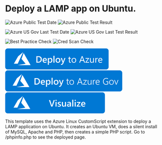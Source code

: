 # Deploy a LAMP app on Ubuntu.

![Azure Public Test Date](https://azurequickstartsservice.blob.core.windows.net/badges/demos/lamp-app/PublicLastTestDate.svg)
![Azure Public Test Result](https://azurequickstartsservice.blob.core.windows.net/badges/demos/lamp-app/PublicDeployment.svg)

![Azure US Gov Last Test Date](https://azurequickstartsservice.blob.core.windows.net/badges/demos/lamp-app/FairfaxLastTestDate.svg)
![Azure US Gov Last Test Result](https://azurequickstartsservice.blob.core.windows.net/badges/demos/lamp-app/FairfaxDeployment.svg)

![Best Practice Check](https://azurequickstartsservice.blob.core.windows.net/badges/demos/lamp-app/BestPracticeResult.svg)
![Cred Scan Check](https://azurequickstartsservice.blob.core.windows.net/badges/demos/lamp-app/CredScanResult.svg)

[![Deploy To Azure](https://raw.githubusercontent.com/Azure/azure-quickstart-templates/master/1-CONTRIBUTION-GUIDE/images/deploytoazure.svg?sanitize=true)](https://portal.azure.com/#create/Microsoft.Template/uri/https%3A%2F%2Fraw.githubusercontent.com%2FAzure%2Fazure-quickstart-templates%2Fmaster%2Fdemos%2Flamp-app%2Fazuredeploy.json)  
[![Deploy To Azure US Gov](https://raw.githubusercontent.com/Azure/azure-quickstart-templates/master/1-CONTRIBUTION-GUIDE/images/deploytoazuregov.svg?sanitize=true)](https://portal.azure.us/#create/Microsoft.Template/uri/https%3A%2F%2Fraw.githubusercontent.com%2FAzure%2Fazure-quickstart-templates%2Fmaster%2Fdemos%2Flamp-app%2Fazuredeploy.json)
[![Visualize](https://raw.githubusercontent.com/Azure/azure-quickstart-templates/master/1-CONTRIBUTION-GUIDE/images/visualizebutton.svg?sanitize=true)](http://armviz.io/#/?load=https%3A%2F%2Fraw.githubusercontent.com%2FAzure%2Fazure-quickstart-templates%2Fmaster%2Fdemos%2Flamp-app%2Fazuredeploy.json)

This template uses the Azure Linux CustomScript extension to deploy a LAMP application on Ubuntu. It creates an Ubuntu VM, does a silent install of MySQL, Apache and PHP, then creates a simple PHP script.  Go to /phpinfo.php to see the deployed page.


